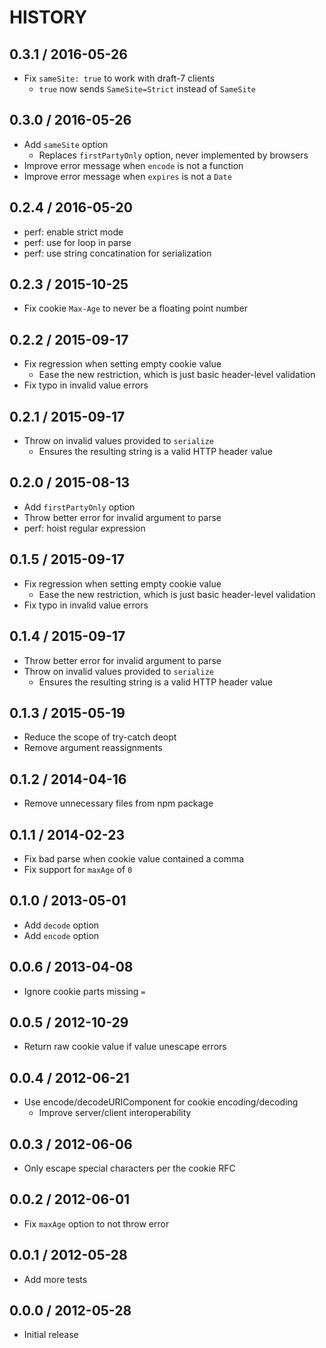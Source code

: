 # HISTORY

## 0.3.1 / 2016-05-26

* Fix `sameSite: true` to work with draft-7 clients
  * `true` now sends `SameSite=Strict` instead of `SameSite`

## 0.3.0 / 2016-05-26

* Add `sameSite` option
  * Replaces `firstPartyOnly` option, never implemented by browsers
* Improve error message when `encode` is not a function
* Improve error message when `expires` is not a `Date`

## 0.2.4 / 2016-05-20

* perf: enable strict mode
* perf: use for loop in parse
* perf: use string concatination for serialization

## 0.2.3 / 2015-10-25

* Fix cookie `Max-Age` to never be a floating point number

## 0.2.2 / 2015-09-17

* Fix regression when setting empty cookie value
  * Ease the new restriction, which is just basic header-level validation
* Fix typo in invalid value errors

## 0.2.1 / 2015-09-17

* Throw on invalid values provided to `serialize`
  * Ensures the resulting string is a valid HTTP header value

## 0.2.0 / 2015-08-13

* Add `firstPartyOnly` option
* Throw better error for invalid argument to parse
* perf: hoist regular expression

## 0.1.5 / 2015-09-17

* Fix regression when setting empty cookie value
  * Ease the new restriction, which is just basic header-level validation
* Fix typo in invalid value errors

## 0.1.4 / 2015-09-17

* Throw better error for invalid argument to parse
* Throw on invalid values provided to `serialize`
  * Ensures the resulting string is a valid HTTP header value

## 0.1.3 / 2015-05-19

* Reduce the scope of try-catch deopt
* Remove argument reassignments

## 0.1.2 / 2014-04-16

* Remove unnecessary files from npm package

## 0.1.1 / 2014-02-23

* Fix bad parse when cookie value contained a comma
* Fix support for `maxAge` of `0`

## 0.1.0 / 2013-05-01

* Add `decode` option
* Add `encode` option

## 0.0.6 / 2013-04-08

* Ignore cookie parts missing `=`

## 0.0.5 / 2012-10-29

* Return raw cookie value if value unescape errors

## 0.0.4 / 2012-06-21

* Use encode/decodeURIComponent for cookie encoding/decoding
  * Improve server/client interoperability

## 0.0.3 / 2012-06-06

* Only escape special characters per the cookie RFC

## 0.0.2 / 2012-06-01

* Fix `maxAge` option to not throw error

## 0.0.1 / 2012-05-28

* Add more tests

## 0.0.0 / 2012-05-28

* Initial release

